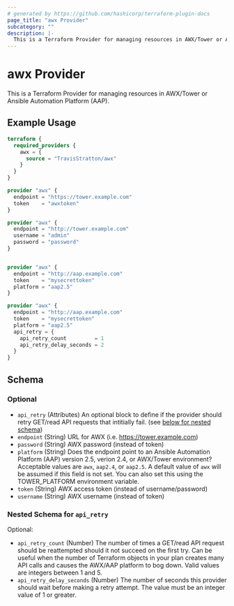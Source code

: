 ```yaml
---
# generated by https://github.com/hashicorp/terraform-plugin-docs
page_title: "awx Provider"
subcategory: ""
description: |-
  This is a Terraform Provider for managing resources in AWX/Tower or Ansible Automation Platform (AAP).
---
```


# awx Provider

This is a Terraform Provider for managing resources in AWX/Tower or Ansible Automation Platform (AAP).

## Example Usage

```terraform
terraform {
  required_providers {
    awx = {
      source = "TravisStratton/awx"
    }
  }
}

provider "awx" {
  endpoint = "https://tower.example.com"
  token    = "awxtoken"
}

provider "awx" {
  endpoint = "http://tower.example.com"
  username = "admin"
  password = "password"
}


provider "awx" {
  endpoint = "http://aap.example.com"
  token    = "mysecrettoken"
  platform = "aap2.5"
}

provider "awx" {
  endpoint = "http://aap.example.com"
  token    = "mysecrettoken"
  platform = "aap2.5"
  api_retry = {
    api_retry_count         = 1
    api_retry_delay_seconds = 2
  }
}
```

<!-- schema generated by tfplugindocs -->
## Schema

### Optional

- `api_retry` (Attributes) An optional block to define if the provider should retry GET/read API requests that intitially fail. (see [below for nested schema](#nestedatt--api_retry))
- `endpoint` (String) URL for AWX (i.e. https://tower.example.com)
- `password` (String) AWX password (instead of token)
- `platform` (String) Does the endpoint point to an Ansible Automation Platform (AAP) version 2.5, verion 2.4, or AWX/Tower environment? Acceptable values are `awx`, `aap2.4`, or `aap2.5`. A default value of `awx` will be assumed if this field is not set. You can also set this using the TOWER_PLATFORM environment variable.
- `token` (String) AWX access token (instead of username/password)
- `username` (String) AWX username (instead of token)

<a id="nestedatt--api_retry"></a>
### Nested Schema for `api_retry`

Optional:

- `api_retry_count` (Number) The number of times a GET/read API request should be reattempted should it not succeed on the first try. Can be useful when the number of Terraform objects in your plan creates many API calls and causes the AWX/AAP platform to bog down. Valid values are integers between 1 and 5.
- `api_retry_delay_seconds` (Number) The number of seconds this provider should wait before making a retry attempt. The value must be an integer value of 1 or greater.
